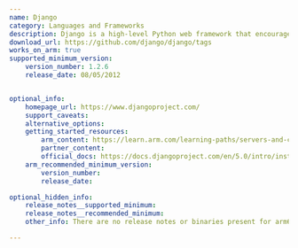 ```yaml
---
name: Django
category: Languages and Frameworks
description: Django is a high-level Python web framework that encourages rapid development and clean, pragmatic design.
download_url: https://github.com/django/django/tags
works_on_arm: true
supported_minimum_version:
    version_number: 1.2.6
    release_date: 08/05/2012


optional_info:
    homepage_url: https://www.djangoproject.com/
    support_caveats:
    alternative_options:
    getting_started_resources:
        arm_content: https://learn.arm.com/learning-paths/servers-and-cloud-computing/django/ 
        partner_content: 
        official_docs: https://docs.djangoproject.com/en/5.0/intro/install/
    arm_recommended_minimum_version:
        version_number:
        release_date:

optional_hidden_info:
    release_notes__supported_minimum:
    release_notes__recommended_minimum:
    other_info: There are no release notes or binaries present for arm64. 1.2.6 version was built and tested successfully using released tar file.

---
```

